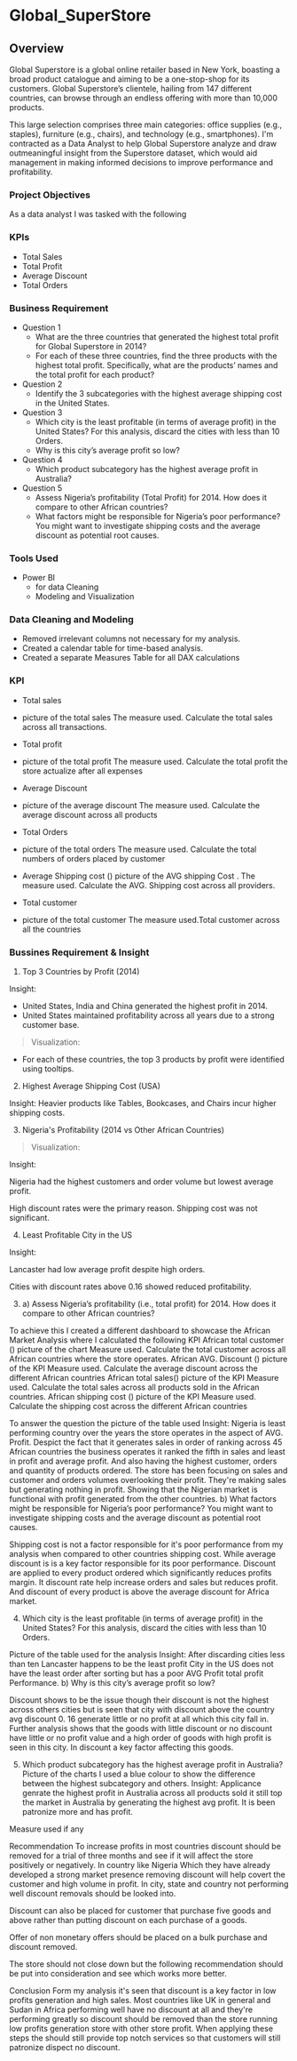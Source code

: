 # Global_SuperStore
## Overview
Global Superstore is a global online retailer based in New York, boasting a broad product catalogue and aiming to be a one-stop-shop for its customers. Global Superstore’s
clientele, hailing from 147 different countries, can browse through an endless offering with more than 10,000 products. 

This large selection comprises three main categories: office supplies (e.g., staples), furniture (e.g., chairs), and technology (e.g., smartphones).
I'm contracted as a Data Analyst to help Global Superstore analyze and draw outmeaningful insight from the Superstore dataset, which would aid management in making informed decisions to improve performance and profitability. 

### Project Objectives
As a data analyst I was tasked with the following
### KPIs
- Total Sales 
- Total Profit 
- Average Discount  
- Total Orders 

### Business Requirement
- Question 1
   - What are the three countries that generated the highest total profit for Global Superstore in 2014?
   - For each of these three countries, find the three products with the highest total profit. Specifically, what are the products’ names and the total profit for each product? 
- Question 2
   - Identify the 3 subcategories with the highest average shipping cost in the United States. 
- Question 3
   - Which city is the least profitable (in terms of average profit) in the United States? For this analysis, discard the cities with less than 10 Orders. 
   - Why is this city’s average profit so low?
- Question 4
   - Which product subcategory has the highest average profit in Australia?
- Question 5
   - Assess Nigeria’s profitability (Total Profit) for 2014. How does it compare to other African countries? 
   - What factors might be responsible for Nigeria’s poor performance? You might want to investigate shipping costs and the average discount as potential root causes. 

### Tools Used
- Power BI
   - for data Cleaning
   - Modeling and Visualization

### Data Cleaning and Modeling
- Removed irrelevant columns not necessary for my analysis.
- Created a calendar table for time-based analysis.
- Created a separate Measures Table for all DAX calculations

### KPI 
- Total sales
-  picture of the total sales 
The measure used. Calculate the total sales across all transactions.

- Total profit
-  picture of the total profit 
The measure used. Calculate the total profit the store actualize after all expenses 

- Average Discount
- picture of the average discount 
The measure used. Calculate the average discount across all products 

- Total Orders
-  picture of the total orders
The measure used. Calculate the total numbers of orders placed by customer 

- Average Shipping cost () picture of the AVG shipping Cost . The measure used. Calculate the AVG. Shipping cost across all providers.

- Total customer 
- picture of the total customer 
The  measure used.Total customer across all the countries

### Bussines Requirement & Insight
1. Top 3 Countries by Profit (2014)

Insight:
   - United States, India and China generated the highest profit in 2014.
   - United States maintained profitability across all years due to a strong customer base.
> Visualization: 

- For each of these countries, the top 3 products by profit were identified using tooltips.

2. Highest Average Shipping Cost (USA)

Insight:
Heavier products like Tables, Bookcases, and Chairs incur higher shipping costs.


3. Nigeria's Profitability (2014 vs Other African Countries)

> Visualization: 



Insight:

Nigeria had the highest customers and order volume but lowest average profit.

High discount rates were the primary reason. Shipping cost was not significant.


4. Least Profitable City in the US

Insight:

Lancaster had low average profit despite high orders.

Cities with discount rates above 0.16 showed reduced profitability.








3. a) Assess Nigeria’s profitability (i.e., total profit) for 2014. How does it compare to other African countries? 

To achieve this I created a different dashboard to showcase the African Market Analysis where I calculated the following KPI 
African total customer () picture of the chart 
Measure used. Calculate the total customer across all African countries where the store operates.
African AVG. Discount () picture of the KPI
Measure used. Calculate the average discount across the different African countries 
African total sales() picture of the KPI 
Measure used. Calculate the total sales across all products sold in the African countries.
African shipping cost () picture of the KPI 
Measure used. Calculate the shipping cost across the different African countries 

To answer the question the picture of the table used 
Insight: Nigeria is least performing country over the years the store operates in the aspect of AVG. Profit. Despict the fact that it generates sales in order of ranking across 45 African countries the business operates it ranked the fifth in sales and least in profit and average profit. And also having the highest customer, orders and quantity of products ordered.
The store has been focusing on sales and customer and orders volumes overlooking their profit. They're making sales but generating nothing in profit. Showing that the Nigerian market is functional with profit generated from the other countries.
b) What factors might be responsible for Nigeria’s poor performance? You might want to
investigate shipping costs and the average discount as potential root causes. 

Shipping cost is not a factor responsible for it's poor performance from my analysis when compared to other countries shipping cost. While average discount is is a key factor responsible for its poor performance. Discount are applied to every product ordered which significantly reduces profits margin. It discount rate help increase orders and sales but reduces profit. And discount of every product is above the average discount for Africa market.

4. Which city is the least profitable (in terms of average profit) in the United States? For this
analysis, discard the cities with less than 10 Orders. 

Picture of the table used for the analysis 
Insight: After discarding cities less than ten Lancaster happens to be the least profit City in the US does not have the least order after sorting but has a poor AVG Profit total  profit Performance.
b) Why is this city’s average profit so low? 

Discount shows to be the issue though their discount is not the highest across others cities but is seen that city with discount above the country avg discount 0. 16 generate little or no profit at all  which this city fall in. Further analysis shows that the goods with little discount or no discount have little or no profit value  and a high order of goods with high profit is seen in this city. In discount a key factor affecting this goods.

5. Which product subcategory has the highest average profit in Australia? 
Picture of the charts 
I used a blue colour to show the difference between the highest subcategory and others.
Insight: Applicance genrate the highest profit in Australia across all products sold it still top the market in Australia by generating the highest avg profit. It is been patronize more and has profit.

Measure used if any
 
Recommendation 
To increase profits in most countries discount should be removed for a trial of three months and see if it will affect the store positively or negatively. In country like Nigeria Which they have already developed a strong market presence removing discount will help covert the customer and high volume in profit. In city, state and country not performing well  discount removals should be looked into.

Discount can also be placed for customer that purchase five goods and above rather than putting discount on each purchase of a goods.

Offer of non monetary offers should be placed on a bulk purchase and discount removed.

The store should not close down but the following recommendation should be put into consideration and see which works more better.

Conclusion 
Form my analysis it's seen that discount is a key factor in low profits generation and high sales. Most countries like UK in general and Sudan in Africa performing well have no discount at all and they're performing greatly so discount should be removed than the store running low profits generation store with other store profit. When applying these steps the should still provide top notch services so that customers will still patronize dispect no discount.
